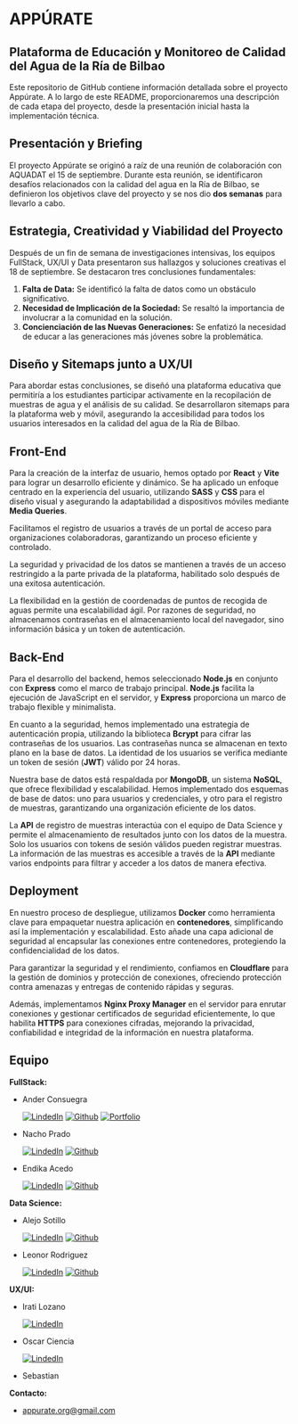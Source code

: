 # APPÚRATE

## Plataforma de Educación y Monitoreo de Calidad del Agua de la Ría de Bilbao

Este repositorio de GitHub contiene información detallada sobre el proyecto Appúrate. A lo largo de este README, proporcionaremos una descripción de cada etapa del proyecto, desde la presentación inicial hasta la implementación técnica.

## Presentación y Briefing

El proyecto Appúrate se originó a raíz de una reunión de colaboración con AQUADAT el 15 de septiembre. Durante esta reunión, se identificaron desafíos relacionados con la calidad del agua en la Ría de Bilbao, se definieron los objetivos clave del proyecto y se nos dio **dos semanas** para llevarlo a cabo.

## Estrategia, Creatividad y Viabilidad del Proyecto

Después de un fin de semana de investigaciones intensivas, los equipos FullStack, UX/UI y Data presentaron sus hallazgos y soluciones creativas el 18 de septiembre. Se destacaron tres conclusiones fundamentales:

1. **Falta de Data:** Se identificó la falta de datos como un obstáculo significativo.
2. **Necesidad de Implicación de la Sociedad:** Se resaltó la importancia de involucrar a la comunidad en la solución.
3. **Concienciación de las Nuevas Generaciones:** Se enfatizó la necesidad de educar a las generaciones más jóvenes sobre la problemática.

## Diseño y Sitemaps junto a UX/UI

Para abordar estas conclusiones, se diseñó una plataforma educativa que permitiría a los estudiantes participar activamente en la recopilación de muestras de agua y el análisis de su calidad. Se desarrollaron sitemaps para la plataforma web y móvil, asegurando la accesibilidad para todos los usuarios interesados en la calidad del agua de la Ría de Bilbao.

## Front-End

Para la creación de la interfaz de usuario, hemos optado por **React** y **Vite** para lograr un desarrollo eficiente y dinámico. Se ha aplicado un enfoque centrado en la experiencia del usuario, utilizando **SASS** y **CSS** para el diseño visual y asegurando la adaptabilidad a dispositivos móviles mediante **Media Queries**.

Facilitamos el registro de usuarios a través de un portal de acceso para organizaciones colaboradoras, garantizando un proceso eficiente y controlado.

La seguridad y privacidad de los datos se mantienen a través de un acceso restringido a la parte privada de la plataforma, habilitado solo después de una exitosa autenticación.

La flexibilidad en la gestión de coordenadas de puntos de recogida de aguas permite una escalabilidad ágil. Por razones de seguridad, no almacenamos contraseñas en el almacenamiento local del navegador, sino información básica y un token de autenticación.

## Back-End

Para el desarrollo del backend, hemos seleccionado **Node.js** en conjunto con **Express** como el marco de trabajo principal. **Node.js** facilita la ejecución de JavaScript en el servidor, y **Express** proporciona un marco de trabajo flexible y minimalista.

En cuanto a la seguridad, hemos implementado una estrategia de autenticación propia, utilizando la biblioteca **Bcrypt** para cifrar las contraseñas de los usuarios. Las contraseñas nunca se almacenan en texto plano en la base de datos. La identidad de los usuarios se verifica mediante un token de sesión (**JWT**) válido por 24 horas.

Nuestra base de datos está respaldada por **MongoDB**, un sistema **NoSQL**, que ofrece flexibilidad y escalabilidad. Hemos implementado dos esquemas de base de datos: uno para usuarios y credenciales, y otro para el registro de muestras, garantizando una organización eficiente de los datos.

La **API** de registro de muestras interactúa con el equipo de Data Science y permite el almacenamiento de resultados junto con los datos de la muestra. Solo los usuarios con tokens de sesión válidos pueden registrar muestras. La información de las muestras es accesible a través de la **API** mediante varios endpoints para filtrar y acceder a los datos de manera efectiva.

## Deployment

En nuestro proceso de despliegue, utilizamos **Docker** como herramienta clave para empaquetar nuestra aplicación en **contenedores**, simplificando así la implementación y escalabilidad. Esto añade una capa adicional de seguridad al encapsular las conexiones entre contenedores, protegiendo la confidencialidad de los datos.

Para garantizar la seguridad y el rendimiento, confiamos en **Cloudflare** para la gestión de dominios y protección de conexiones, ofreciendo protección contra amenazas y entregas de contenido rápidas y seguras.

Además, implementamos **Nginx Proxy Manager** en el servidor para enrutar conexiones y gestionar certificados de seguridad eficientemente, lo que habilita **HTTPS** para conexiones cifradas, mejorando la privacidad, confiabilidad e integridad de la información en nuestra plataforma.

## Equipo

**FullStack:**

-   Ander Consuegra

    [![LindedIn](https://img.shields.io/badge/LinkedIn-%230e76a8?logo=linkedin&logoColor=white&link=https%3A%2F%2Fwww.linkedin.com%2Fin%2Fanderconsu%2F)](https://www.linkedin.com/in/anderconsu/)
    [![Github](https://img.shields.io/badge/Github-grey?logo=github&link=https%3A%2F%2Fgithub.com%2Fanderconsu)](https://github.com/anderconsu/anderconsu)
    [![Portfolio](https://img.shields.io/badge/Portfolio-black?logo=superuser&logoColor=white&link=https%3A%2F%2Fcloudconsu.com)](https://cloudconsu.com/)

-   Nacho Prado

    [![LindedIn](https://img.shields.io/badge/LinkedIn-%230e76a8?logo=linkedin&logoColor=white)](https://www.linkedin.com/in/nachoprado/)
    [![Github](https://img.shields.io/badge/Github-grey?logo=github)](https://github.com/nachoprado86)

-   Endika Acedo

    [![LindedIn](https://img.shields.io/badge/LinkedIn-%230e76a8?logo=linkedin&logoColor=white)](https://www.linkedin.com/in/endika-acedo-gonz%C3%A1lez-432a1828b/)
    [![Github](https://img.shields.io/badge/Github-grey?logo=github)](https://github.com/Endika7593)

**Data Science:**

-   Alejo Sotillo

    [![LindedIn](https://img.shields.io/badge/LinkedIn-%230e76a8?logo=linkedin&logoColor=white)](https://www.linkedin.com/in/alejosotillo/)
    [![Github](https://img.shields.io/badge/Github-grey?logo=github)](https://github.com/socho8)

-   Leonor Rodriguez

    [![LindedIn](https://img.shields.io/badge/LinkedIn-%230e76a8?logo=linkedin&logoColor=white)](https://www.linkedin.com/in/leonor-rodman/)
    [![Github](https://img.shields.io/badge/Github-grey?logo=github)](https://github.com/Leoorodrii)

**UX/UI:**

-   Irati Lozano

    [![LindedIn](https://img.shields.io/badge/LinkedIn-%230e76a8?logo=linkedin&logoColor=white)](https://www.linkedin.com/in/irati-lozano-segovia/)

-   Oscar Ciencia

    [![LindedIn](https://img.shields.io/badge/LinkedIn-%230e76a8?logo=linkedin&logoColor=white)](https://www.linkedin.com/in/oscar-ciencia-86989a28/)

-   Sebastian

**Contacto:**

-   [appurate.org@gmail.com](mailto:appurate.org@gmail.com)
